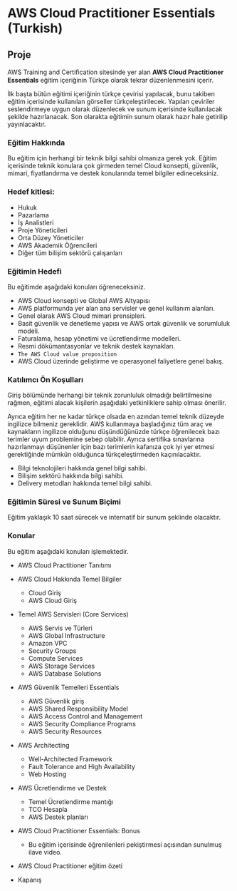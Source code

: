 #  AWS Cloud Practitioner Essentials (Turkish)


## Proje

AWS Training and Certiﬁcation sitesinde yer alan **AWS Cloud Practitioner Essentials** eğitim içeriğinin Türkçe olarak tekrar düzenlenmesini içerir.

İlk başta bütün eğitimi içeriğinin türkçe çevirisi yapılacak, bunu takiben eğitim içerisinde kullanılan görseller türkçeleştirilecek. Yapılan çeviriler seslendirmeye uygun olarak düzenlecek ve sunum içerisinde kullanılacak şekilde hazırlanacak. Son olarakta eğitimin sunum olarak hazır hale getirilip yayınlacaktır.


### Eğitim Hakkında

Bu eğitim için herhangi bir teknik bilgi sahibi olmanıza gerek yok. Eğitim içerisinde teknik konulara çok girmeden temel Cloud konsepti, güvenlik, mimari, fiyatlandırma ve destek konularında temel bilgiler edineceksiniz.


### Hedef kitlesi:

* Hukuk
* Pazarlama
* İş Analistleri
* Proje Yöneticileri
* Orta Düzey Yöneticiler
* AWS Akademik Öğrencileri
* Diğer tüm bilişim sektörü çalışanları

### Eğitimin Hedefi

Bu eğitimde aşağıdaki konuları öğreneceksiniz.

* AWS Cloud konsepti ve Global AWS Altyapısı
* AWS platformunda yer alan ana servisler ve genel kullanım alanları. 
* Genel olarak AWS Cloud mimari prensipleri.
* Basit güvenlik ve denetleme yapısı ve AWS ortak güvenlik ve sorumluluk modeli.
* Faturalama, hesap yönetimi ve ücretlendirme modelleri. 
* Resmi  dökümantasyonlar ve teknik destek kaynakları.
* `The AWS Cloud value proposition`
* AWS Cloud üzerinde geliştirme ve operasyonel faliyetlere genel bakış.


### Katılımcı Ön Koşulları

Giriş bölümünde herhangi bir teknik zorunluluk olmadığı belirtilmesine rağmen, eğitimi alacak kişilerin aşağıdaki yetkinliklere sahip olması önerilir. 

Ayrıca eğitim her ne kadar türkçe olsada en azından temel teknik düzeyde ingilizce bilmeniz gereklidir. AWS kullanmaya başladığınız tüm araç ve kaynakların ingilizce olduğunu düşündüğünüzde türkçe öğrenilecek bazı terimler uyum problemine sebep olabilir. Ayrıca sertifika sınavlarına hazırlanmayı düşünenler için bazı terimlerin kafanıza çok iyi yer etmesi gerektiğinde mümkün olduğunca türkçeleştirmeden kaçınılacaktır.

* Bilgi teknolojileri hakkında genel bilgi sahibi.
* Bilişim sektörü hakkında bilgi sahibi.
* Delivery metodları hakkında temel bilgi sahibi.



### Eğitimin Süresi ve Sunum Biçimi

Eğitim yaklaşık 10 saat sürecek ve internatif bir sunum şeklinde olacaktır. 

### Konular
Bu eğitim aşağıdaki konuları işlemektedir.

* AWS Cloud Practitioner Tanıtımı
* AWS Cloud Hakkında Temel Bilgiler
	- Cloud Giriş
	- AWS Cloud Giriş

* Temel AWS Servisleri (Core Services)
	- AWS Servis ve Türleri
	- AWS Global Infrastructure
	- Amazon VPC 
	- Security Groups
	- Compute Services
	- AWS Storage Services
	- AWS Database Solutions
* AWS Güvenlik Temelleri Essentials
	- AWS Güvenlik giriş
	- AWS Shared Responsibility Model
	- AWS Access Control and Management
	- AWS Security Compliance Programs
	- AWS Security Resources
* AWS Architecting
	- Well-Architected Framework
	- Fault Tolerance and High Availability
	- Web Hosting
* AWS Ücretlendirme ve Destek
	- Temel Ücretlendirme mantığı
	- TCO Hesapla
	- AWS Destek planları
* AWS Cloud Practitioner Essentials: Bonus
	- Bu eğitim içerisinde öğrenilenleri pekiştirmesi açısından sunulmuş ilave video.
* AWS Cloud Practitioner eğitim özeti

* Kapanış
